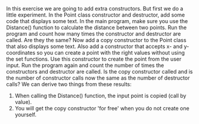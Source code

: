 In this exercise we are going to add extra constructors. But first we do a little experiment. In the Point class constructor and destructor, add some code that displays some text. In the main program, make sure you use the Distance() function to calculate the distance between two points. Run the program and count how many times the constructor and destructor are called. Are they the same? Now add a copy constructor to the Point class that also displays some text. Also add a constructor that accepts x- and y-coordinates so you can create a point with the right values without using the set functions. Use this constructor to create the point from the user input. Run the program again and count the number of times the constructors and destructor are called. Is the copy constructor called and is the number of constructor calls now the same as the number of destructor calls? We can derive two things from these results:


1. When calling the Distance() function, the input point is copied (call by value).
2. You will get the copy constructor 'for free' when you do not create one yourself.